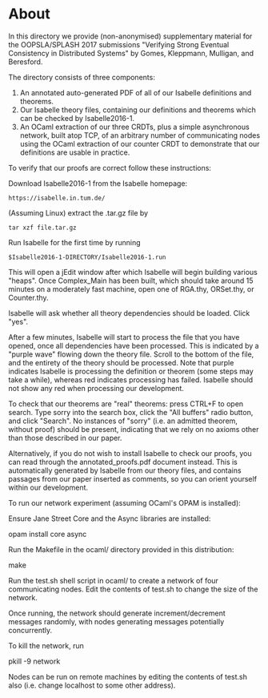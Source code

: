 # About

In this directory we provide (non-anonymised) supplementary material for the
OOPSLA/SPLASH 2017 submissions "Verifying Strong Eventual Consistency in
Distributed Systems" by Gomes, Kleppmann, Mulligan, and Beresford.

The directory consists of three components:

  1. An annotated auto-generated PDF of all of our Isabelle definitions and theorems.
  2. Our Isabelle theory files, containing our definitions and theorems which can be
     checked by Isabelle2016-1.
  3. An OCaml extraction of our three CRDTs, plus a simple asynchronous network, built
     atop TCP, of an arbitrary number of communicating nodes using the OCaml
     extraction of our counter CRDT to demonstrate that our definitions are usable in
     practice.

To verify that our proofs are correct follow these instructions:

Download Isabelle2016-1 from the Isabelle homepage:

    https://isabelle.in.tum.de/

(Assuming Linux) extract the .tar.gz file by

    tar xzf file.tar.gz

Run Isabelle for the first time by running

    $Isabelle2016-1-DIRECTORY/Isabelle2016-1.run

This will open a jEdit window after which Isabelle will begin building various
"heaps".  Once Complex_Main has been built, which should take around 15 minutes on
a moderately fast machine, open one of RGA.thy, ORSet.thy, or Counter.thy.

Isabelle will ask whether all theory dependencies should be loaded.  Click "yes".

After a few minutes, Isabelle will start to process the file that you have opened,
once all dependencies have been processed.  This is indicated by a "purple wave"
flowing down the theory file.  Scroll to the bottom of the file, and the entirety
of the theory should be processed.  Note that purple indicates Isabelle is processing
the definition or theorem (some steps may take a while), whereas red indicates
processing has failed.  Isabelle should not show any red when processing our
development.

To check that our theorems are "real" theorems: press CTRL+F to open search.  Type
sorry into the search box, click the "All buffers" radio button, and click "Search".
No instances of "sorry" (i.e. an admitted theorem, without proof) should be present,
indicating that we rely on no axioms other than those described in our paper.

Alternatively, if you do not wish to install Isabelle to check our proofs, you can
read through the annotated_proofs.pdf document instead.  This is automatically
generated by Isabelle from our theory files, and contains passages from our paper
inserted as comments, so you can orient yourself within our development.

To run our network experiment (assuming OCaml's OPAM is installed):

Ensure Jane Street Core and the Async libraries are installed:

  opam install core async

Run the Makefile in the ocaml/ directory provided in this distribution:

  make

Run the test.sh shell script in ocaml/ to create a network of four communicating
nodes.  Edit the contents of test.sh to change the size of the network.

Once running, the network should generate increment/decrement messages randomly,
with nodes generating messages potentially concurrently.

To kill the network, run

  pkill -9 network

Nodes can be run on remote machines by editing the contents of test.sh also (i.e.
change localhost to some other address).
     